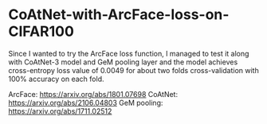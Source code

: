 # CoAtNet-with-ArcFace-loss-on-CIFAR100
Since I wanted to try the ArcFace loss function, I managed to test it along with CoAtNet-3 model and GeM pooling layer and the model achieves cross-entropy loss value of 0.0049 for about two folds cross-validation with 100% accuracy on each fold.


ArcFace: https://arxiv.org/abs/1801.07698
CoAtNet: https://arxiv.org/abs/2106.04803
GeM pooling: https://arxiv.org/abs/1711.02512
